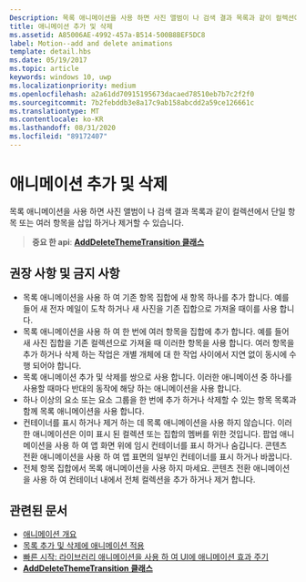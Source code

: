 ```yaml
---
Description: 목록 애니메이션을 사용 하면 사진 앨범이 나 검색 결과 목록과 같이 컬렉션에서 단일 항목 또는 여러 항목을 삽입 하거나 제거할 수 있습니다.
title: 애니메이션 추가 및 삭제
ms.assetid: A85006AE-4992-457a-B514-500B8BEF5DC8
label: Motion--add and delete animations
template: detail.hbs
ms.date: 05/19/2017
ms.topic: article
keywords: windows 10, uwp
ms.localizationpriority: medium
ms.openlocfilehash: a2a61dd70915195673dacaed78510eb7b7c2f2f0
ms.sourcegitcommit: 7b2febddb3e8a17c9ab158abcdd2a59ce126661c
ms.translationtype: MT
ms.contentlocale: ko-KR
ms.lasthandoff: 08/31/2020
ms.locfileid: "89172407"
---
```

# <a name="add-and-delete-animations"></a>애니메이션 추가 및 삭제



목록 애니메이션을 사용 하면 사진 앨범이 나 검색 결과 목록과 같이 컬렉션에서 단일 항목 또는 여러 항목을 삽입 하거나 제거할 수 있습니다.

> **중요 한 api**: [ **AddDeleteThemeTransition 클래스**](/uwp/api/windows.ui.xaml.media.animation.adddeletethemetransition)


## <a name="dos-and-donts"></a>권장 사항 및 금지 사항


-   목록 애니메이션을 사용 하 여 기존 항목 집합에 새 항목 하나를 추가 합니다. 예를 들어 새 전자 메일이 도착 하거나 새 사진을 기존 집합으로 가져올 때이를 사용 합니다.
-   목록 애니메이션을 사용 하 여 한 번에 여러 항목을 집합에 추가 합니다. 예를 들어 새 사진 집합을 기존 컬렉션으로 가져올 때 이러한 항목을 사용 합니다. 여러 항목을 추가 하거나 삭제 하는 작업은 개별 개체에 대 한 작업 사이에서 지연 없이 동시에 수행 되어야 합니다.
-   목록 애니메이션 추가 및 삭제를 쌍으로 사용 합니다. 이러한 애니메이션 중 하나를 사용할 때마다 반대의 동작에 해당 하는 애니메이션을 사용 합니다.
-   하나 이상의 요소 또는 요소 그룹을 한 번에 추가 하거나 삭제할 수 있는 항목 목록과 함께 목록 애니메이션을 사용 합니다.
-   컨테이너를 표시 하거나 제거 하는 데 목록 애니메이션을 사용 하지 않습니다. 이러한 애니메이션은 이미 표시 된 컬렉션 또는 집합의 멤버를 위한 것입니다. 팝업 애니메이션을 사용 하 여 앱 화면 위에 임시 컨테이너를 표시 하거나 숨깁니다. 콘텐츠 전환 애니메이션을 사용 하 여 앱 표면의 일부인 컨테이너를 표시 하거나 바꿉니다.
-   전체 항목 집합에서 목록 애니메이션을 사용 하지 마세요. 콘텐츠 전환 애니메이션을 사용 하 여 컨테이너 내에서 전체 컬렉션을 추가 하거나 제거 합니다.



## <a name="related-articles"></a>관련된 문서

* [애니메이션 개요](./xaml-animation.md)
* [목록 추가 및 삭제에 애니메이션 적용](/previous-versions/windows/apps/jj649430(v=win.10))
* [빠른 시작: 라이브러리 애니메이션을 사용 하 여 UI에 애니메이션 효과 주기](/previous-versions/windows/apps/hh452703(v=win.10))
* [**AddDeleteThemeTransition 클래스**](/uwp/api/windows.ui.xaml.media.animation.adddeletethemetransition)

 

 
